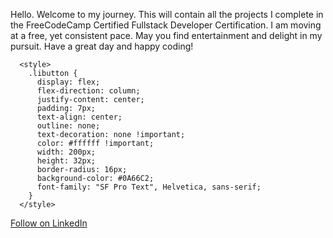 Hello.
Welcome to my journey. 
This will contain all the projects I complete in the FreeCodeCamp Certified Fullstack Developer Certification.
I am moving at a free, yet consistent pace.
May you find entertainment and delight in my pursuit.
Have a great day and happy coding!

      <style>
        .libutton {
          display: flex;
          flex-direction: column;
          justify-content: center;
          padding: 7px;
          text-align: center;
          outline: none;
          text-decoration: none !important;
          color: #ffffff !important;
          width: 200px;
          height: 32px;
          border-radius: 16px;
          background-color: #0A66C2;
          font-family: "SF Pro Text", Helvetica, sans-serif;
        }
      </style>
<a class="libutton" href="https://www.linkedin.com/comm/mynetwork/discovery-see-all?usecase=PEOPLE_FOLLOWS&followMember=courtney-mullins-certifiednetworksupport" target="_blank">Follow on LinkedIn</a>
